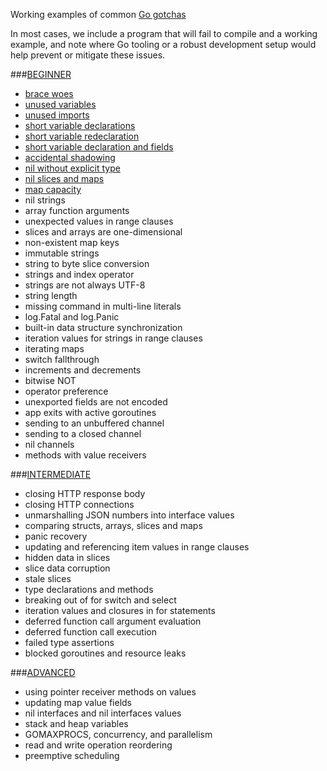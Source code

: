 Working examples of common [Go gotchas](http://devs.cloudimmunity.com/gotchas-and-common-mistakes-in-go-golang/)

In most cases, we include a program that will fail to compile and
a working example, and note where Go tooling or a robust development setup would help prevent or mitigate these issues.

###[BEGINNER](https://github.com/buddhamagnet/shades/tree/master/beginner)

* [brace woes](https://github.com/buddhamagnet/shades/tree/master/beginner/braces)
* [unused variables](https://github.com/buddhamagnet/shades/tree/master/beginner/unused_vars)
* [unused imports](https://github.com/buddhamagnet/shades/tree/master/beginner/unused_imports)
* [short variable declarations](https://github.com/buddhamagnet/shades/tree/master/beginner/short_dec)
* [short variable redeclaration](https://github.com/buddhamagnet/shades/tree/master/beginner/short_dec_redeclare)
* [short variable declaration and fields](https://github.com/buddhamagnet/shades/tree/master/beginner/short_dec_fields)
* [accidental shadowing](https://github.com/buddhamagnet/shades/tree/master/beginner/shadow)
* [nil without explicit type](https://github.com/buddhamagnet/shades/tree/master/beginner/nil_type)
* [nil slices and maps](https://github.com/buddhamagnet/shades/tree/master/beginner/nil_collections)
* [map capacity](https://github.com/buddhamagnet/shades/tree/master/beginner/map_cap)
* nil strings
* array function arguments
* unexpected values in range clauses
* slices and arrays are one-dimensional
* non-existent map keys
* immutable strings
* string to byte slice conversion
* strings and index operator
* strings are not always UTF-8
* string length
* missing command in multi-line literals
* log.Fatal and log.Panic
* built-in data structure synchronization
* iteration values for strings in range clauses
* iterating maps
* switch fallthrough
* increments and decrements
* bitwise NOT
* operator preference
* unexported fields are not encoded
* app exits with active goroutines
* sending to an unbuffered channel
* sending to a closed channel
* nil channels
* methods with value receivers

###[INTERMEDIATE](https://github.com/buddhamagnet/shades/tree/master/intermediate)

* closing HTTP response body
* closing HTTP connections
* unmarshalling JSON numbers into interface values
* comparing structs, arrays, slices and maps
* panic recovery
* updating and referencing item values in range clauses
* hidden data in slices
* slice data corruption
* stale slices
* type declarations and methods
* breaking out of for switch and select
* iteration values and closures in for statements
* deferred function call argument evaluation
* deferred function call execution
* failed type assertions
* blocked goroutines and resource leaks

###[ADVANCED](https://github.com/buddhamagnet/shades/tree/master/advanced)

* using pointer receiver methods on values
* updating map value fields
* nil interfaces and nil interfaces values
* stack and heap variables
* GOMAXPROCS, concurrency, and parallelism
* read and write operation reordering
* preemptive scheduling